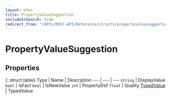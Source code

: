 ```yaml
---
layout: mfws
title: PropertyValueSuggestion
includeInSearch: true
redirect_from: "/APIs/REST-API/Reference/structs/propertyvaluesuggestion.html"
---
```


# PropertyValueSuggestion

## Properties

{:.struct.table}
Type | Name | Description
--- | --- | ---
`string` | DisplayValue
`bool` | IsFact
`bool` | IsNewValue
`int` | PropertyDef
`float` | Quality
[TypedValue](../typedvalue/) | TypedValue